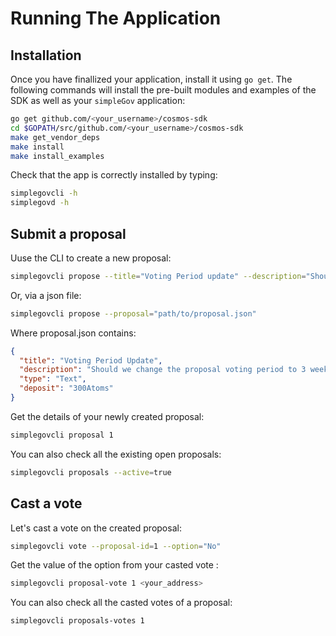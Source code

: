 # Running The Application

## Installation

Once you have finallized your application, install it using `go get`. The following commands will install the pre-built modules and examples of the SDK as well as your `simpleGov` application:

```bash
go get github.com/<your_username>/cosmos-sdk
cd $GOPATH/src/github.com/<your_username>/cosmos-sdk
make get_vendor_deps
make install
make install_examples
```

Check that the app is correctly installed by typing:

```bash
simplegovcli -h
simplegovd -h
```

## Submit a proposal

Uuse the CLI to create a new proposal:

```bash
simplegovcli propose --title="Voting Period update" --description="Should we change the proposal voting period to 3 weeks?" --deposit=300Atoms
```

Or, via a json file:

```bash
simplegovcli propose --proposal="path/to/proposal.json"
```

Where proposal.json contains:

```json
{
  "title": "Voting Period Update",
  "description": "Should we change the proposal voting period to 3 weeks?",
  "type": "Text",
  "deposit": "300Atoms"
}
```

Get the details of your newly created proposal:

```bash
simplegovcli proposal 1
```

You can also check all the existing open proposals:

```bash
simplegovcli proposals --active=true
```

## Cast a vote 

Let's cast a vote on the created proposal:

```bash
simplegovcli vote --proposal-id=1 --option="No"
```

Get the value of the option from your casted vote :

```bash
simplegovcli proposal-vote 1 <your_address>
```

You can also check all the casted votes of a proposal:

```bash
simplegovcli proposals-votes 1
```